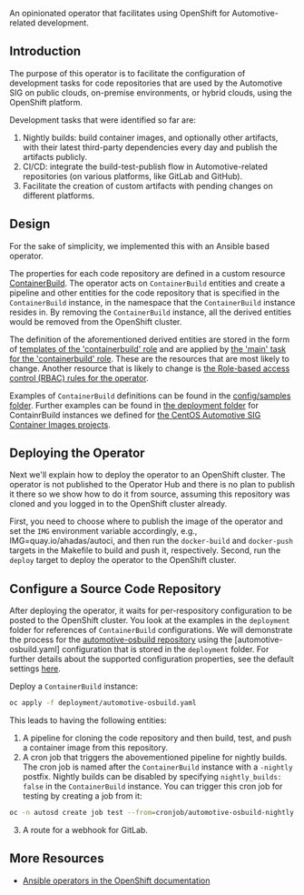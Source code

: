 An opinionated operator that facilitates using OpenShift for Automotive-related development.

## Introduction

The purpose of this operator is to facilitate the configuration of development tasks for code repositories that are used by the Automotive SIG on public clouds, on-premise environments, or hybrid clouds, using the OpenShift platform.

Development tasks that were identified so far are:
1. Nightly builds: build container images, and optionally other artifacts, with their latest third-party dependencies every day and publish the artifacts publicly.
2. CI/CD: integrate the build-test-publish flow in Automotive-related repositories (on various platforms, like GitLab and GitHub).
3. Facilitate the creation of custom artifacts with pending changes on different platforms.

## Design

For the sake of simplicity, we implemented this with an Ansible based operator.

The properties for each code repository are defined in a custom resource [ContainerBuild](config/crd/bases/automotive.sig.centos.org_containerbuilds.yaml). The operator acts on `ContainerBuild` entities and create a pipeline and other entities for the code repository that is specified in the `ContainerBuild` instance, in the namespace that the `ContainerBuild` instance resides in. By removing the `ContainerBuild` instance, all the derived entities would be removed from the OpenShift cluster.

The definition of the aforementioned derived entities are stored in the form of [templates of the 'containerbuild' role](roles/containerbuild/templates) and are applied by [the 'main' task for the 'containerbuild' role](roles/containerbuild/tasks/main.yml). These are the resources that are most likely to change. Another resource that is likely to change is [the Role-based access control (RBAC) rules for the operator](config/rbac/role.yaml).

Examples of `ContainerBuild` definitions can be found in the [config/samples folder](config/samples). Further examples can be found in [the deployment folder](deployment) for ContainrBuild instances we defined for [the CentOS Automotive SIG Container Images projects](https://gitlab.com/CentOS/automotive/container-images).

## Deploying the Operator

Next we'll explain how to deploy the operator to an OpenShift cluster. The operator is not published to the Operator Hub and there is no plan to publish it there so we show how to do it from source, assuming this repository was cloned and you logged in to the OpenShift cluster already.

First, you need to choose where to publish the image of the operator and set the `IMG` environment variable accordingly, e.g., IMG=quay.io/ahadas/autoci, and then run the `docker-build` and `docker-push` targets in the Makefile to build and push it, respectively. Second, run the `deploy` target to deploy the operator to the OpenShift cluster.

## Configure a Source Code Repository

After deploying the operator, it waits for per-respository configuration to be posted to the OpenShift cluster. You look at the examples in the `deployment` folder for references of `ContainerBuild` configurations. We will demonstrate the process for the [automotive-osbuild repository](https://gitlab.com/CentOS/automotive/container-images/automotive-osbuild) using the [automotive-osbuild.yaml] configuration that is stored in the `deployment` folder. For further details about the supported configuration properties, see the default settings [here](roles/containerbuild/defaults/main.yml).

Deploy a `ContainerBuild` instance:
```bash
oc apply -f deployment/automotive-osbuild.yaml
```

This leads to having the following entities:
1. A pipeline for cloning the code repository and then build, test, and push a container image from this repository.
2. A cron job that triggers the abovementioned pipeline for nightly builds. The cron job is named after the `ContainerBuild` instance with a `-nightly` postfix. Nightly builds can be disabled by specifying `nightly_builds: false` in the `ContainerBuild` instance. You can trigger this cron job for testing by creating a job from it:
```bash
oc -n autosd create job test --from=cronjob/automotive-osbuild-nightly
```

3. A route for a webhook for GitLab.


## More Resources
* [Ansible operators in the OpenShift documentation](https://docs.openshift.com/container-platform/4.16/operators/operator_sdk/ansible/osdk-ansible-tutorial.html)
